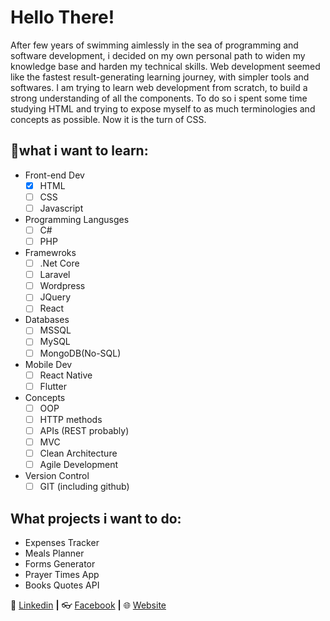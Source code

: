 # Hello There! 
After few years of swimming aimlessly in the sea of programming and software development, i decided on my own personal path to widen my knowledge base and harden my technical skills.
Web development seemed like the fastest result-generating learning journey, with simpler tools and softwares.
I am trying to learn web development from scratch, to build a strong understanding of all the components.
To do so i spent some time studying HTML and trying to expose myself to as much terminologies and concepts as possible. Now it is the turn of CSS.
## 🧠what i want to learn:
- Front-end Dev
  - [x] HTML
  - [ ] CSS
  - [ ] Javascript
- Programming Langusges
  - [ ] C#
  - [ ] PHP
- Framewroks
  - [ ] .Net Core
  - [ ] Laravel
  - [ ] Wordpress
  - [ ] JQuery
  - [ ] React
- Databases
  - [ ] MSSQL
  - [ ] MySQL
  - [ ] MongoDB(No-SQL)
- Mobile Dev
  - [ ] React Native
  - [ ] Flutter
- Concepts
  - [ ] OOP
  - [ ] HTTP methods
  - [ ] APIs (REST probably)
  - [ ] MVC
  - [ ] Clean Architecture
  - [ ] Agile Development
- Version Control
  - [ ] GIT (including github)

## What projects i want to do:
- Expenses Tracker
- Meals Planner
- Forms Generator
- Prayer Times App
- Books Quotes API

👔 [Linkedin][linkedin] **|** 
:eyeglasses: [Facebook][facebook] **|** 
🌐 [Website][website]


[linkedin]: https://www.linkedin.com/in/victorien-sukarieh/
[facebook]: https://www.facebook.com/vsukarieh/
[website]: https://victoriensukarieh.info/
